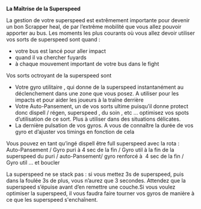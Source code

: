 **La Maîtrise de la Superspeed**

La gestion de votre superspeed est extrêmement importante pour devenir un bon Scrapper heal, de par l’extrême mobilité que vous allez pouvoir apporter au bus. Les moments les plus courants où vous allez devoir utiliser vos sorts de superspeed sont quand :
- votre bus est lancé pour aller impact
- quand il va chercher fuyards
- à chaque mouvement important de votre bus dans le fight

Vos sorts octroyant de la superspeed sont
- Votre gyro utilitaire , qui donne de la superspeed instantanément au déclenchement dans une zone que vous posez. A utiliser pour les impacts et pour aider les joueurs à la traîne derrière
- Votre Auto-Pansement, un de vos sorts ultime puisqu’il donne protect donc dispell / régen, superspeed , du soin , etc … optimisez vos spots d’utilisation de ce sort. Plus à utiliser dans des situations délicates.
- La dernière pulsation de vos gyros. A vous de connaître la durée de vos gyro et d’ajuster vos timings en fonction de cela

Vous pouvez en tant qu’ingé dispell être full superspeed avec la rota :  Auto-Pansement / Gyro puri à 4 sec de la fin / Gyro util à la fin de la superspeed du puri / auto-Pansement/ gyro renforcé à  4 sec de la fin / Gyro util … et boucler

La superspeed ne se stack pas : si vous mettez 3s de superspeed, puis dans la foulée 3s de plus, vous n’aurez que 3 secondes. Attendez que la superspeed s’épuise avant d’en remettre une couche.Si vous voulez optimiser la superspeed, il vous faudra faire tourner vos gyros de manière à ce que les superspeed s'enchaînent.
